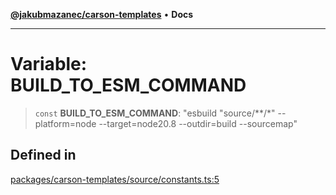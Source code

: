[**@jakubmazanec/carson-templates**](../README.md) • **Docs**

---

# Variable: BUILD_TO_ESM_COMMAND

> `const` **BUILD_TO_ESM_COMMAND**: "esbuild \"source/\*\*/\*\" --platform=node --target=node20.8
> --outdir=build --sourcemap"

## Defined in

[packages/carson-templates/source/constants.ts:5](https://github.com/jakubmazanec/tools/blob/2afd81e4680434017b6f838733fd5ccd928cec42/packages/carson-templates/source/constants.ts#L5)
